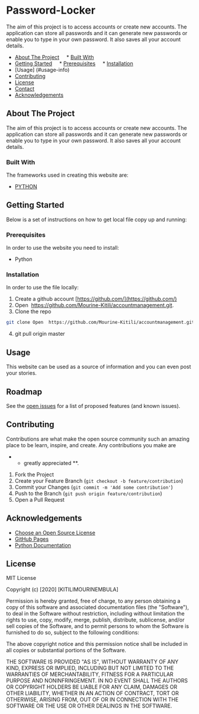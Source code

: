 # Password-Locker
The aim of this project is to access accounts or create new accounts. The application can store all passwords and it can generate new passwords or enable you to type in your own password. It also saves all your account details.
* [About The Project](#project-info)
    * [Built With](#built-info)
* [Getting Started](#start-info)
    * [Prerequisites](#prerequisites-info)
    * [Installation](#installation-info)
* [Usage] (#usage-info)
* [Contributing](#contributing-info)
* [License](#license-info)
* [Contact](#contact-info)
* [Acknowledgements](#acknowledgements-info)

## About The Project
The aim of this project is to access accounts or create new accounts. The application can store all passwords and it can generate new passwords or enable you to type in your own password. It also saves all your account details.
### Built With
The frameworks used in creating this website are:
* [PYTHON ](https://Python.com)


## Getting Started
Below is a set of instructions on how to get local file copy up and running:
### Prerequisites
In order to use the website you need to install:
* Python

### Installation
In order to use the file locally:
1. Create a github account [https://github.com/](https://github.com/)
2. Open  https://github.com/Mourine-Kitili/accountmanagement.git.
3. Clone the repo
```sh
git clone Open  https://github.com/Mourine-Kitili/accountmanagement.git
```
4. git pull origin master

## Usage
This website can be used as a source of information and you can even post your stories.

## Roadmap
See the [open issues](https://github.com/Mourine-Kitili/accountmanagement/issues) for a list of proposed features (and known issues).

## Contributing
Contributions are what make the open source community such an amazing place to be learn, inspire, and create. Any contributions you make are
* * greatly appreciated **.
1. Fork the Project
2. Create your Feature Branch (`git checkout -b feature/contribution`)
3. Commit your Changes (`git commit -m 'Add some contribution'`)
4. Push to the Branch (`git push origin feature/contribution`)
5. Open a Pull Request

## Acknowledgements
* [Choose an Open Source License](https://choosealicense.com)
* [GitHub Pages](https://pages.github.com)
* [Python Documentation](https://pythondocumntation.com)

## License

MIT License

Copyright (c) [2020] [KITILIMOURINEMBULA]

Permission is hereby granted, free of charge, to any person obtaining a copy
of this software and associated documentation files (the "Software"), to deal
in the Software without restriction, including without limitation the rights
to use, copy, modify, merge, publish, distribute, sublicense, and/or sell
copies of the Software, and to permit persons to whom the Software is
furnished to do so, subject to the following conditions:

The above copyright notice and this permission notice shall be included in all
copies or substantial portions of the Software.

THE SOFTWARE IS PROVIDED "AS IS", WITHOUT WARRANTY OF ANY KIND, EXPRESS OR
IMPLIED, INCLUDING BUT NOT LIMITED TO THE WARRANTIES OF MERCHANTABILITY,
FITNESS FOR A PARTICULAR PURPOSE AND NONINFRINGEMENT. IN NO EVENT SHALL THE
AUTHORS OR COPYRIGHT HOLDERS BE LIABLE FOR ANY CLAIM, DAMAGES OR OTHER
LIABILITY, WHETHER IN AN ACTION OF CONTRACT, TORT OR OTHERWISE, ARISING FROM,
OUT OF OR IN CONNECTION WITH THE SOFTWARE OR THE USE OR OTHER DEALINGS IN THE
SOFTWARE.